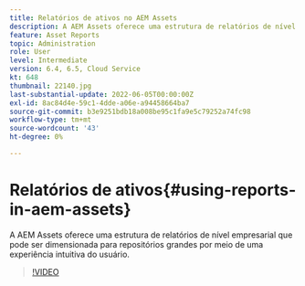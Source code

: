 ```yaml
---
title: Relatórios de ativos no AEM Assets
description: A AEM Assets oferece uma estrutura de relatórios de nível empresarial que pode ser dimensionada para repositórios grandes por meio de uma experiência intuitiva do usuário.
feature: Asset Reports
topic: Administration
role: User
level: Intermediate
version: 6.4, 6.5, Cloud Service
kt: 648
thumbnail: 22140.jpg
last-substantial-update: 2022-06-05T00:00:00Z
exl-id: 8ac84d4e-59c1-4dde-a06e-a94458664ba7
source-git-commit: b3e9251bdb18a008be95c1fa9e5c79252a74fc98
workflow-type: tm+mt
source-wordcount: '43'
ht-degree: 0%

---
```


# Relatórios de ativos{#using-reports-in-aem-assets}

A AEM Assets oferece uma estrutura de relatórios de nível empresarial que pode ser dimensionada para repositórios grandes por meio de uma experiência intuitiva do usuário.

>[!VIDEO](https://video.tv.adobe.com/v/22140?quality=12&learn=on)
